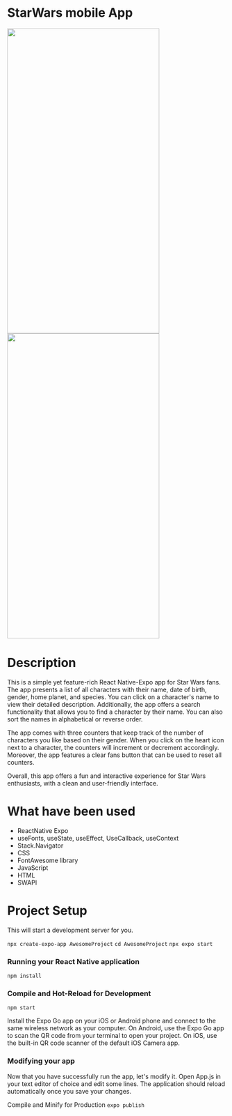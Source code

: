 # StarWars mobile App

<img src=https://user-images.githubusercontent.com/116656921/232043325-7de302bc-8677-4f47-a5eb-fd0a44973475.jpg width="350" height="700"> <img src=https://user-images.githubusercontent.com/116656921/232043344-f4e3441e-0dd6-4266-bbdd-e98bed4b37d7.jpg width="350" height="700">

# Description
This is a simple yet feature-rich React Native-Expo app for Star Wars fans. The app presents a list of all characters with their name, date of birth, gender, home planet, and species. You can click on a character's name to view their detailed description. Additionally, the app offers a search functionality that allows you to find a character by their name. You can also sort the names in alphabetical or reverse order.

The app comes with three counters that keep track of the number of characters you like based on their gender. When you click on the heart icon next to a character, the counters will increment or decrement accordingly. Moreover, the app features a clear fans button that can be used to reset all counters.

Overall, this app offers a fun and interactive experience for Star Wars enthusiasts, with a clean and user-friendly interface. 


# What have been used
<ul>
<li>ReactNative Expo</li>
<li>useFonts, useState, useEffect, UseCallback, useContext</li>
<li>Stack.Navigator</li>
<li>CSS</li>
<li>FontAwesome library</li>
<li>JavaScript</li>
<li>HTML</li>
<li>SWAPI</li>
</ul>

# Project Setup

This will start a development server for you.

```npx create-expo-app AwesomeProject```
```cd AwesomeProject```
```npx expo start```

<h3>Running your React Native application</h3>

```npm install```

<h3>Compile and Hot-Reload for Development</h3>

 ```npm start```

Install the Expo Go app on your iOS or Android phone and connect to the same wireless network as your computer. On Android, use the Expo Go app to scan the QR code from your terminal to open your project. On iOS, use the built-in QR code scanner of the default iOS Camera app.

<h3>Modifying your app</h3>
Now that you have successfully run the app, let's modify it. Open App.js in your text editor of choice and edit some lines. The application should reload automatically once you save your changes.

Compile and Minify for Production
```expo publish```
